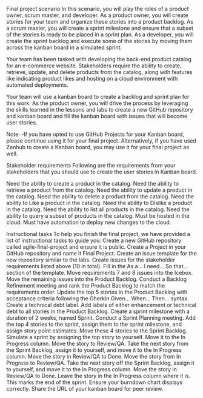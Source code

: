 Final project scenario
In this scenario, you will play the roles of a product owner, scrum master, and developer. As a product owner, you will create stories for your team and organize these stories into a product backlog. As a scrum master, you will create a sprint milestone and ensure that a subset of the stories is ready to be placed in a sprint plan. As a developer, you will create the sprint backlog and execute some of the stories by moving them across the kanban board in a simulated sprint.

Your team has been tasked with developing the back-end product catalog for an e-commerce website. Stakeholders require the ability to create, retrieve, update, and delete products from the catalog, along with features like indicating product likes and hosting on a cloud environment with automated deployments.

Your team will use a kanban board to create a backlog and sprint plan for this work. As the product owner, you will drive the process by leveraging the skills learned in the lessons and labs to create a new GitHub repository and kanban board and fill the kanban board with issues that will become user stories.

Note:
-If you have opted to use GitHub Projects for your Kanban board, please continue using it for your final project. Alternatively, if you have used Zenhub to create a Kanban board, you may use it for your final project as well.

Stakeholder requirements
Following are the requirements from your stakeholders that you should use to create the user stories in Kanban board.

Need the ability to create a product in the catalog.
Need the ability to retrieve a product from the catalog.
Need the ability to update a product in the catalog.
Need the ability to delete a product from the catalog.
Need the ability to Like a product in the catalog.
Need the ability to Dislike a product in the catalog.
Need the ability to list all products in the catalog.
Need the ability to query a subset of products in the catalog.
Must be hosted in the cloud.
Must have automation to deploy new changes to the cloud.

Instructional tasks
To help you finish the final project, we have provided a list of instructional tasks to guide you:
Create a new GitHub repository called agile-final-project and ensure it is public.
Create a Project in your GitHub repository and name it Final Project.
Create an issue template for the new repository similar to the labs.
Create issues for the stakeholder requirements listed above (10 in total). Fill in the As a… I need… So that… section of the template.
Move requirements 7 and 8 issues into the Icebox.
Move the remaining issues into the Product Backlog.
Conduct a Backlog Refinement meeting and rank the Product Backlog to match the requirements order.
Update the top 5 stories in the Product Backlog with acceptance criteria following the Gherkin Given… When… Then… syntax.
Create a technical debt label.
Add labels of either enhancement or technical debt to all stories in the Product Backlog.
Create a sprint milestone with a duration of 2 weeks, named Sprint.
Conduct a Sprint Planning meeting. Add the top 4 stories to the sprint, assign them to the sprint milestone, and assign story point estimates. Move these 4 stories to the Sprint Backlog.
Simulate a sprint by assigning the top story to yourself. Move it to the In Progress column.
Move the story to Review/QA. Take the next story from the Sprint Backlog, assign it to yourself, and move it to the In Progress column.
Move the story in Review/QA to Done. Move the story from In Progress to Review/QA. Take the next story off the Sprint Backlog, assign it to yourself, and move it to the In Progress column.
Move the story in Review/QA to Done. Leave the story in the In Progress column where it is. This marks the end of the sprint.
Ensure your burndown chart displays correctly.
Share the URL of your kanban board for peer review.
